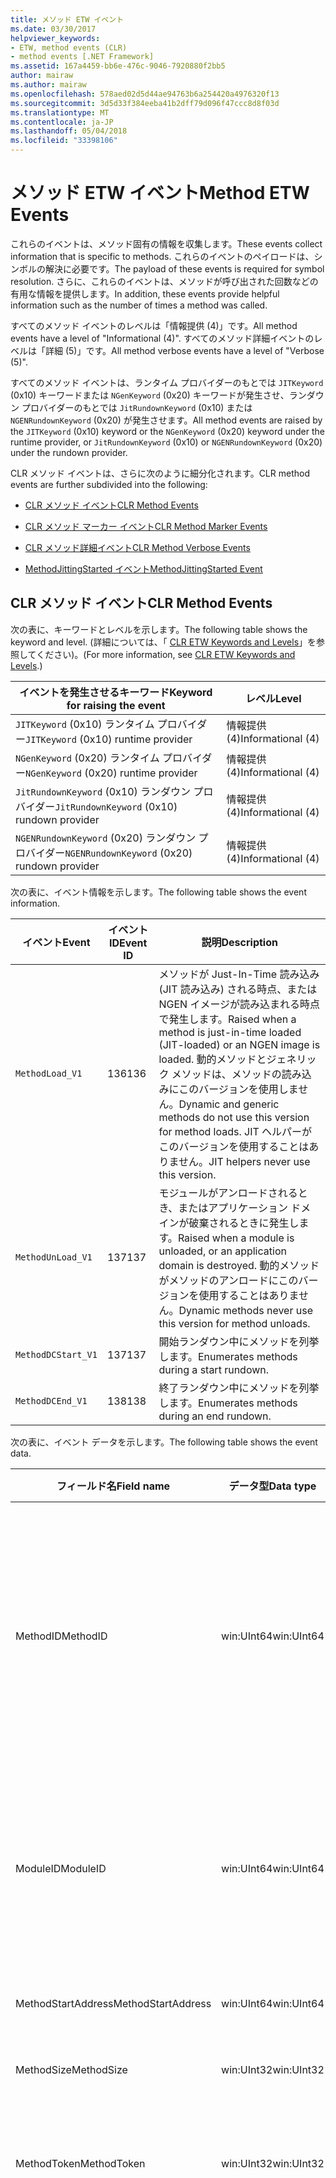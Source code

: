 ```yaml
---
title: メソッド ETW イベント
ms.date: 03/30/2017
helpviewer_keywords:
- ETW, method events (CLR)
- method events [.NET Framework]
ms.assetid: 167a4459-bb6e-476c-9046-7920880f2bb5
author: mairaw
ms.author: mairaw
ms.openlocfilehash: 578aed02d5d44ae94763b6a254420a4976320f13
ms.sourcegitcommit: 3d5d33f384eeba41b2dff79d096f47ccc8d8f03d
ms.translationtype: MT
ms.contentlocale: ja-JP
ms.lasthandoff: 05/04/2018
ms.locfileid: "33398106"
---
```

# <a name="method-etw-events"></a><span data-ttu-id="797b3-102">メソッド ETW イベント</span><span class="sxs-lookup"><span data-stu-id="797b3-102">Method ETW Events</span></span>
<a name="top"></a> <span data-ttu-id="797b3-103">これらのイベントは、メソッド固有の情報を収集します。</span><span class="sxs-lookup"><span data-stu-id="797b3-103">These events collect information that is specific to methods.</span></span> <span data-ttu-id="797b3-104">これらのイベントのペイロードは、シンボルの解決に必要です。</span><span class="sxs-lookup"><span data-stu-id="797b3-104">The payload of these events is required for symbol resolution.</span></span> <span data-ttu-id="797b3-105">さらに、これらのイベントは、メソッドが呼び出された回数などの有用な情報を提供します。</span><span class="sxs-lookup"><span data-stu-id="797b3-105">In addition, these events provide helpful information such as the number of times a method was called.</span></span>  
  
 <span data-ttu-id="797b3-106">すべてのメソッド イベントのレベルは「情報提供 (4)」です。</span><span class="sxs-lookup"><span data-stu-id="797b3-106">All method events have a level of "Informational (4)".</span></span> <span data-ttu-id="797b3-107">すべてのメソッド詳細イベントのレベルは「詳細 (5)」です。</span><span class="sxs-lookup"><span data-stu-id="797b3-107">All method verbose events have a level of "Verbose (5)".</span></span>  
  
 <span data-ttu-id="797b3-108">すべてのメソッド イベントは、ランタイム プロバイダーのもとでは `JITKeyword` (0x10) キーワードまたは `NGenKeyword` (0x20) キーワードが発生させ、ランダウン プロバイダーのもとでは `JitRundownKeyword` (0x10) または `NGENRundownKeyword` (0x20) が発生させます。</span><span class="sxs-lookup"><span data-stu-id="797b3-108">All method events are raised by the `JITKeyword` (0x10) keyword or the `NGenKeyword` (0x20) keyword under the runtime provider, or `JitRundownKeyword` (0x10) or `NGENRundownKeyword` (0x20) under the rundown provider.</span></span>  
  
 <span data-ttu-id="797b3-109">CLR メソッド イベントは、さらに次のように細分化されます。</span><span class="sxs-lookup"><span data-stu-id="797b3-109">CLR method events are further subdivided into the following:</span></span>  
  
-   [<span data-ttu-id="797b3-110">CLR メソッド イベント</span><span class="sxs-lookup"><span data-stu-id="797b3-110">CLR Method Events</span></span>](#clr_method_events)  
  
-   [<span data-ttu-id="797b3-111">CLR メソッド マーカー イベント</span><span class="sxs-lookup"><span data-stu-id="797b3-111">CLR Method Marker Events</span></span>](#clr_method_marker_events)  
  
-   [<span data-ttu-id="797b3-112">CLR メソッド詳細イベント</span><span class="sxs-lookup"><span data-stu-id="797b3-112">CLR Method Verbose Events</span></span>](#clr_method_verbose_events)  
  
-   [<span data-ttu-id="797b3-113">MethodJittingStarted イベント</span><span class="sxs-lookup"><span data-stu-id="797b3-113">MethodJittingStarted Event</span></span>](#methodjittingstarted_event)  
  
<a name="clr_method_events"></a>   
## <a name="clr-method-events"></a><span data-ttu-id="797b3-114">CLR メソッド イベント</span><span class="sxs-lookup"><span data-stu-id="797b3-114">CLR Method Events</span></span>  
 <span data-ttu-id="797b3-115">次の表に、キーワードとレベルを示します。</span><span class="sxs-lookup"><span data-stu-id="797b3-115">The following table shows the keyword and level.</span></span> <span data-ttu-id="797b3-116">(詳細については、「 [CLR ETW Keywords and Levels](../../../docs/framework/performance/clr-etw-keywords-and-levels.md)」を参照してください)。</span><span class="sxs-lookup"><span data-stu-id="797b3-116">(For more information, see [CLR ETW Keywords and Levels](../../../docs/framework/performance/clr-etw-keywords-and-levels.md).)</span></span>  
  
|<span data-ttu-id="797b3-117">イベントを発生させるキーワード</span><span class="sxs-lookup"><span data-stu-id="797b3-117">Keyword for raising the event</span></span>|<span data-ttu-id="797b3-118">レベル</span><span class="sxs-lookup"><span data-stu-id="797b3-118">Level</span></span>|  
|-----------------------------------|-----------|  
|<span data-ttu-id="797b3-119">`JITKeyword` (0x10) ランタイム プロバイダー</span><span class="sxs-lookup"><span data-stu-id="797b3-119">`JITKeyword` (0x10) runtime provider</span></span>|<span data-ttu-id="797b3-120">情報提供 (4)</span><span class="sxs-lookup"><span data-stu-id="797b3-120">Informational (4)</span></span>|  
|<span data-ttu-id="797b3-121">`NGenKeyword` (0x20) ランタイム プロバイダー</span><span class="sxs-lookup"><span data-stu-id="797b3-121">`NGenKeyword` (0x20) runtime provider</span></span>|<span data-ttu-id="797b3-122">情報提供 (4)</span><span class="sxs-lookup"><span data-stu-id="797b3-122">Informational (4)</span></span>|  
|<span data-ttu-id="797b3-123">`JitRundownKeyword` (0x10) ランダウン プロバイダー</span><span class="sxs-lookup"><span data-stu-id="797b3-123">`JitRundownKeyword` (0x10) rundown provider</span></span>|<span data-ttu-id="797b3-124">情報提供 (4)</span><span class="sxs-lookup"><span data-stu-id="797b3-124">Informational (4)</span></span>|  
|<span data-ttu-id="797b3-125">`NGENRundownKeyword` (0x20) ランダウン プロバイダー</span><span class="sxs-lookup"><span data-stu-id="797b3-125">`NGENRundownKeyword` (0x20) rundown provider</span></span>|<span data-ttu-id="797b3-126">情報提供 (4)</span><span class="sxs-lookup"><span data-stu-id="797b3-126">Informational (4)</span></span>|  
  
 <span data-ttu-id="797b3-127">次の表に、イベント情報を示します。</span><span class="sxs-lookup"><span data-stu-id="797b3-127">The following table shows the event information.</span></span>  
  
|<span data-ttu-id="797b3-128">イベント</span><span class="sxs-lookup"><span data-stu-id="797b3-128">Event</span></span>|<span data-ttu-id="797b3-129">イベント ID</span><span class="sxs-lookup"><span data-stu-id="797b3-129">Event ID</span></span>|<span data-ttu-id="797b3-130">説明</span><span class="sxs-lookup"><span data-stu-id="797b3-130">Description</span></span>|  
|-----------|--------------|-----------------|  
|`MethodLoad_V1`|<span data-ttu-id="797b3-131">136</span><span class="sxs-lookup"><span data-stu-id="797b3-131">136</span></span>|<span data-ttu-id="797b3-132">メソッドが Just-In-Time 読み込み (JIT 読み込み) される時点、または NGEN イメージが読み込まれる時点で発生します。</span><span class="sxs-lookup"><span data-stu-id="797b3-132">Raised when a method is just-in-time loaded (JIT-loaded) or an NGEN image is loaded.</span></span> <span data-ttu-id="797b3-133">動的メソッドとジェネリック メソッドは、メソッドの読み込みにこのバージョンを使用しません。</span><span class="sxs-lookup"><span data-stu-id="797b3-133">Dynamic and generic methods do not use this version for method loads.</span></span> <span data-ttu-id="797b3-134">JIT ヘルパーがこのバージョンを使用することはありません。</span><span class="sxs-lookup"><span data-stu-id="797b3-134">JIT helpers never use this version.</span></span>|  
|`MethodUnLoad_V1`|<span data-ttu-id="797b3-135">137</span><span class="sxs-lookup"><span data-stu-id="797b3-135">137</span></span>|<span data-ttu-id="797b3-136">モジュールがアンロードされるとき、またはアプリケーション ドメインが破棄されるときに発生します。</span><span class="sxs-lookup"><span data-stu-id="797b3-136">Raised when a module is unloaded, or an application domain is destroyed.</span></span> <span data-ttu-id="797b3-137">動的メソッドがメソッドのアンロードにこのバージョンを使用することはありません。</span><span class="sxs-lookup"><span data-stu-id="797b3-137">Dynamic methods never use this version for method unloads.</span></span>|  
|`MethodDCStart_V1`|<span data-ttu-id="797b3-138">137</span><span class="sxs-lookup"><span data-stu-id="797b3-138">137</span></span>|<span data-ttu-id="797b3-139">開始ランダウン中にメソッドを列挙します。</span><span class="sxs-lookup"><span data-stu-id="797b3-139">Enumerates methods during a start rundown.</span></span>|  
|`MethodDCEnd_V1`|<span data-ttu-id="797b3-140">138</span><span class="sxs-lookup"><span data-stu-id="797b3-140">138</span></span>|<span data-ttu-id="797b3-141">終了ランダウン中にメソッドを列挙します。</span><span class="sxs-lookup"><span data-stu-id="797b3-141">Enumerates methods during an end rundown.</span></span>|  
  
 <span data-ttu-id="797b3-142">次の表に、イベント データを示します。</span><span class="sxs-lookup"><span data-stu-id="797b3-142">The following table shows the event data.</span></span>  
  
|<span data-ttu-id="797b3-143">フィールド名</span><span class="sxs-lookup"><span data-stu-id="797b3-143">Field name</span></span>|<span data-ttu-id="797b3-144">データ型</span><span class="sxs-lookup"><span data-stu-id="797b3-144">Data type</span></span>|<span data-ttu-id="797b3-145">説明</span><span class="sxs-lookup"><span data-stu-id="797b3-145">Description</span></span>|  
|----------------|---------------|-----------------|  
|<span data-ttu-id="797b3-146">MethodID</span><span class="sxs-lookup"><span data-stu-id="797b3-146">MethodID</span></span>|<span data-ttu-id="797b3-147">win:UInt64</span><span class="sxs-lookup"><span data-stu-id="797b3-147">win:UInt64</span></span>|<span data-ttu-id="797b3-148">メソッドの一意の識別子。</span><span class="sxs-lookup"><span data-stu-id="797b3-148">Unique identifier of a method.</span></span> <span data-ttu-id="797b3-149">JIT ヘルパー メソッドの場合、これはメソッドの開始アドレスに設定されます。</span><span class="sxs-lookup"><span data-stu-id="797b3-149">For JIT helper methods, this is set to the start address of the method.</span></span>|  
|<span data-ttu-id="797b3-150">ModuleID</span><span class="sxs-lookup"><span data-stu-id="797b3-150">ModuleID</span></span>|<span data-ttu-id="797b3-151">win:UInt64</span><span class="sxs-lookup"><span data-stu-id="797b3-151">win:UInt64</span></span>|<span data-ttu-id="797b3-152">このメソッドが属するモジュールの識別子 (JIT ヘルパーの場合は 0)。</span><span class="sxs-lookup"><span data-stu-id="797b3-152">Identifier of the module to which this method belongs (0 for JIT helpers).</span></span>|  
|<span data-ttu-id="797b3-153">MethodStartAddress</span><span class="sxs-lookup"><span data-stu-id="797b3-153">MethodStartAddress</span></span>|<span data-ttu-id="797b3-154">win:UInt64</span><span class="sxs-lookup"><span data-stu-id="797b3-154">win:UInt64</span></span>|<span data-ttu-id="797b3-155">メソッドの開始アドレス。</span><span class="sxs-lookup"><span data-stu-id="797b3-155">Start address of the method.</span></span>|  
|<span data-ttu-id="797b3-156">MethodSize</span><span class="sxs-lookup"><span data-stu-id="797b3-156">MethodSize</span></span>|<span data-ttu-id="797b3-157">win:UInt32</span><span class="sxs-lookup"><span data-stu-id="797b3-157">win:UInt32</span></span>|<span data-ttu-id="797b3-158">メソッドのサイズ。</span><span class="sxs-lookup"><span data-stu-id="797b3-158">Size of the method.</span></span>|  
|<span data-ttu-id="797b3-159">MethodToken</span><span class="sxs-lookup"><span data-stu-id="797b3-159">MethodToken</span></span>|<span data-ttu-id="797b3-160">win:UInt32</span><span class="sxs-lookup"><span data-stu-id="797b3-160">win:UInt32</span></span>|<span data-ttu-id="797b3-161">動的メソッドおよび JIT ヘルパーの場合は 0。</span><span class="sxs-lookup"><span data-stu-id="797b3-161">0 for dynamic methods and JIT helpers.</span></span>|  
|<span data-ttu-id="797b3-162">MethodFlags</span><span class="sxs-lookup"><span data-stu-id="797b3-162">MethodFlags</span></span>|<span data-ttu-id="797b3-163">win:UInt32</span><span class="sxs-lookup"><span data-stu-id="797b3-163">win:UInt32</span></span>|<span data-ttu-id="797b3-164">0x1: 動的メソッド。</span><span class="sxs-lookup"><span data-stu-id="797b3-164">0x1: Dynamic method.</span></span><br /><br /> <span data-ttu-id="797b3-165">0x2: ジェネリック メソッド。</span><span class="sxs-lookup"><span data-stu-id="797b3-165">0x2: Generic method.</span></span><br /><br /> <span data-ttu-id="797b3-166">0x4: JIT コンパイル済みコード メソッド (それ以外の場合は NGEN ネイティブ イメージ コード)。</span><span class="sxs-lookup"><span data-stu-id="797b3-166">0x4: JIT-compiled code method (otherwise NGEN native image code).</span></span><br /><br /> <span data-ttu-id="797b3-167">0x8: ヘルパー メソッド。</span><span class="sxs-lookup"><span data-stu-id="797b3-167">0x8: Helper method.</span></span>|  
|<span data-ttu-id="797b3-168">ClrInstanceID</span><span class="sxs-lookup"><span data-stu-id="797b3-168">ClrInstanceID</span></span>|<span data-ttu-id="797b3-169">win:UInt16</span><span class="sxs-lookup"><span data-stu-id="797b3-169">win:UInt16</span></span>|<span data-ttu-id="797b3-170">CLR または CoreCLR のインスタンスの一意の ID。</span><span class="sxs-lookup"><span data-stu-id="797b3-170">Unique ID for the instance of CLR or CoreCLR.</span></span>|  
  
 [<span data-ttu-id="797b3-171">ページのトップへ</span><span class="sxs-lookup"><span data-stu-id="797b3-171">Back to top</span></span>](#top)  
  
<a name="clr_method_marker_events"></a>   
## <a name="clr-method-marker-events"></a><span data-ttu-id="797b3-172">CLR メソッド マーカー イベント</span><span class="sxs-lookup"><span data-stu-id="797b3-172">CLR Method Marker Events</span></span>  
 <span data-ttu-id="797b3-173">これらのイベントはランダウン プロバイダーのもとでしか発生しません。</span><span class="sxs-lookup"><span data-stu-id="797b3-173">These events are raised only under the rundown provider.</span></span> <span data-ttu-id="797b3-174">これらは、開始ランダウンまたは終了ランダウン中にメソッド列挙体の終わりを示します。</span><span class="sxs-lookup"><span data-stu-id="797b3-174">They signify the end of method enumeration during a start or end rundown.</span></span> <span data-ttu-id="797b3-175">(つまり、 `NGENRundownKeyword`、 `JitRundownKeyword`、 `LoaderRundownKeyword`、または `AppDomainResourceManagementRundownKeyword` のキーワードが有効な場合に発生します。)</span><span class="sxs-lookup"><span data-stu-id="797b3-175">(That is, they are raised when the `NGENRundownKeyword`, `JitRundownKeyword`, `LoaderRundownKeyword`, or `AppDomainResourceManagementRundownKeyword` keyword is enabled.)</span></span>  
  
 <span data-ttu-id="797b3-176">次の表に、キーワードとレベルを示します。</span><span class="sxs-lookup"><span data-stu-id="797b3-176">The following table shows the keyword and level.</span></span>  
  
|<span data-ttu-id="797b3-177">イベントを発生させるキーワード</span><span class="sxs-lookup"><span data-stu-id="797b3-177">Keyword for raising the event</span></span>|<span data-ttu-id="797b3-178">レベル</span><span class="sxs-lookup"><span data-stu-id="797b3-178">Level</span></span>|  
|-----------------------------------|-----------|  
|<span data-ttu-id="797b3-179">`AppDomainResourceManagementRundownKeyword` (0x800) ランダウン プロバイダー</span><span class="sxs-lookup"><span data-stu-id="797b3-179">`AppDomainResourceManagementRundownKeyword` (0x800) rundown provider</span></span>|<span data-ttu-id="797b3-180">情報提供 (4)</span><span class="sxs-lookup"><span data-stu-id="797b3-180">Informational (4)</span></span>|  
|<span data-ttu-id="797b3-181">`JitRundownKeyword` (0x10) ランダウン プロバイダー</span><span class="sxs-lookup"><span data-stu-id="797b3-181">`JitRundownKeyword` (0x10) rundown provider</span></span>|<span data-ttu-id="797b3-182">情報提供 (4)</span><span class="sxs-lookup"><span data-stu-id="797b3-182">Informational (4)</span></span>|  
|<span data-ttu-id="797b3-183">`NGENRundownKeyword` (0x20) ランダウン プロバイダー</span><span class="sxs-lookup"><span data-stu-id="797b3-183">`NGENRundownKeyword` (0x20) rundown provider</span></span>|<span data-ttu-id="797b3-184">情報提供 (4)</span><span class="sxs-lookup"><span data-stu-id="797b3-184">Informational (4)</span></span>|  
  
 <span data-ttu-id="797b3-185">次の表に、イベント情報を示します。</span><span class="sxs-lookup"><span data-stu-id="797b3-185">The following table shows the event information.</span></span>  
  
|<span data-ttu-id="797b3-186">イベント</span><span class="sxs-lookup"><span data-stu-id="797b3-186">Event</span></span>|<span data-ttu-id="797b3-187">イベント ID</span><span class="sxs-lookup"><span data-stu-id="797b3-187">Event ID</span></span>|<span data-ttu-id="797b3-188">説明</span><span class="sxs-lookup"><span data-stu-id="797b3-188">Desciption</span></span>|  
|-----------|--------------|----------------|  
|`DCStartInit_V1`|<span data-ttu-id="797b3-189">147</span><span class="sxs-lookup"><span data-stu-id="797b3-189">147</span></span>|<span data-ttu-id="797b3-190">開始ランダウン中に列挙体の始まりの前に送信されます。</span><span class="sxs-lookup"><span data-stu-id="797b3-190">Sent before the start of the enumeration during a start rundown.</span></span>|  
|`DCStartComplete_V1`|<span data-ttu-id="797b3-191">145</span><span class="sxs-lookup"><span data-stu-id="797b3-191">145</span></span>|<span data-ttu-id="797b3-192">開始ランダウン中に列挙体の終わりに送信されます。</span><span class="sxs-lookup"><span data-stu-id="797b3-192">Sent at the end of the enumeration during a start rundown.</span></span>|  
|`DCEndInit_V1`|<span data-ttu-id="797b3-193">148</span><span class="sxs-lookup"><span data-stu-id="797b3-193">148</span></span>|<span data-ttu-id="797b3-194">終了ランダウン中に列挙体の始まりの前に送信されます。</span><span class="sxs-lookup"><span data-stu-id="797b3-194">Sent before the start of the enumeration during an end rundown.</span></span>|  
|`DCEndComplete_V1`|<span data-ttu-id="797b3-195">146</span><span class="sxs-lookup"><span data-stu-id="797b3-195">146</span></span>|<span data-ttu-id="797b3-196">終了ランダウン中に列挙体の終わりに送信されます。</span><span class="sxs-lookup"><span data-stu-id="797b3-196">Sent at the end of the enumeration during an end rundown.</span></span>|  
  
 <span data-ttu-id="797b3-197">次の表に、イベント データを示します。</span><span class="sxs-lookup"><span data-stu-id="797b3-197">The following table shows the event data.</span></span>  
  
|<span data-ttu-id="797b3-198">フィールド名</span><span class="sxs-lookup"><span data-stu-id="797b3-198">Field name</span></span>|<span data-ttu-id="797b3-199">データ型</span><span class="sxs-lookup"><span data-stu-id="797b3-199">Data type</span></span>|<span data-ttu-id="797b3-200">説明</span><span class="sxs-lookup"><span data-stu-id="797b3-200">Description</span></span>|  
|----------------|---------------|-----------------|  
|<span data-ttu-id="797b3-201">ClrInstanceID</span><span class="sxs-lookup"><span data-stu-id="797b3-201">ClrInstanceID</span></span>|<span data-ttu-id="797b3-202">win:UInt16</span><span class="sxs-lookup"><span data-stu-id="797b3-202">win:UInt16</span></span>|<span data-ttu-id="797b3-203">CLR または CoreCLR のインスタンスの一意の ID。</span><span class="sxs-lookup"><span data-stu-id="797b3-203">Unique ID for the instance of CLR or CoreCLR.</span></span>|  
  
 [<span data-ttu-id="797b3-204">ページのトップへ</span><span class="sxs-lookup"><span data-stu-id="797b3-204">Back to top</span></span>](#top)  
  
<a name="clr_method_verbose_events"></a>   
## <a name="clr-method-verbose-events"></a><span data-ttu-id="797b3-205">CLR メソッド詳細イベント</span><span class="sxs-lookup"><span data-stu-id="797b3-205">CLR Method Verbose Events</span></span>  
 <span data-ttu-id="797b3-206">次の表に、キーワードとレベルを示します。</span><span class="sxs-lookup"><span data-stu-id="797b3-206">The following table shows the keyword and level.</span></span>  
  
|<span data-ttu-id="797b3-207">イベントを発生させるキーワード</span><span class="sxs-lookup"><span data-stu-id="797b3-207">Keyword for raising the event</span></span>|<span data-ttu-id="797b3-208">レベル</span><span class="sxs-lookup"><span data-stu-id="797b3-208">Level</span></span>|  
|-----------------------------------|-----------|  
|<span data-ttu-id="797b3-209">`JITKeyword` (0x10) ランタイム プロバイダー</span><span class="sxs-lookup"><span data-stu-id="797b3-209">`JITKeyword` (0x10) runtime provider</span></span>|<span data-ttu-id="797b3-210">詳細 (5)</span><span class="sxs-lookup"><span data-stu-id="797b3-210">Verbose (5)</span></span>|  
|<span data-ttu-id="797b3-211">`NGenKeyword` (0x20) ランタイム プロバイダー</span><span class="sxs-lookup"><span data-stu-id="797b3-211">`NGenKeyword` (0x20) runtime provider</span></span>|<span data-ttu-id="797b3-212">詳細 (5)</span><span class="sxs-lookup"><span data-stu-id="797b3-212">Verbose (5)</span></span>|  
|<span data-ttu-id="797b3-213">`JitRundownKeyword` (0x10) ランダウン プロバイダー</span><span class="sxs-lookup"><span data-stu-id="797b3-213">`JitRundownKeyword` (0x10) rundown provider</span></span>|<span data-ttu-id="797b3-214">詳細 (5)</span><span class="sxs-lookup"><span data-stu-id="797b3-214">Verbose (5)</span></span>|  
|<span data-ttu-id="797b3-215">`NGENRundownKeyword` (0x20) ランダウン プロバイダー</span><span class="sxs-lookup"><span data-stu-id="797b3-215">`NGENRundownKeyword` (0x20) rundown provider</span></span>|<span data-ttu-id="797b3-216">詳細 (5)</span><span class="sxs-lookup"><span data-stu-id="797b3-216">Verbose (5)</span></span>|  
  
 <span data-ttu-id="797b3-217">次の表に、イベント情報を示します。</span><span class="sxs-lookup"><span data-stu-id="797b3-217">The following table shows the event information.</span></span>  
  
|<span data-ttu-id="797b3-218">イベント</span><span class="sxs-lookup"><span data-stu-id="797b3-218">Event</span></span>|<span data-ttu-id="797b3-219">イベント ID</span><span class="sxs-lookup"><span data-stu-id="797b3-219">Event ID</span></span>|<span data-ttu-id="797b3-220">説明</span><span class="sxs-lookup"><span data-stu-id="797b3-220">Description</span></span>|  
|-----------|--------------|-----------------|  
|`MethodLoadVerbose_V1`|<span data-ttu-id="797b3-221">143</span><span class="sxs-lookup"><span data-stu-id="797b3-221">143</span></span>|<span data-ttu-id="797b3-222">メソッドが JIT 読み込みされるとき、または NGEN イメージが読み込まれるときに発生します。</span><span class="sxs-lookup"><span data-stu-id="797b3-222">Raised when a method is JIT-loaded or an NGEN image is loaded.</span></span> <span data-ttu-id="797b3-223">動的メソッドとジェネリック メソッドは、メソッドの読み込みに常にこのバージョンを使用します。</span><span class="sxs-lookup"><span data-stu-id="797b3-223">Dynamic and generic methods always use this version for method loads.</span></span> <span data-ttu-id="797b3-224">JIT ヘルパーは常にこのバージョンを使用します。</span><span class="sxs-lookup"><span data-stu-id="797b3-224">JIT helpers always use this version.</span></span>|  
|`MethodUnLoadVerbose_V1`|<span data-ttu-id="797b3-225">144</span><span class="sxs-lookup"><span data-stu-id="797b3-225">144</span></span>|<span data-ttu-id="797b3-226">動的メソッドが破棄されるとき、またはモジュールがアンロードされるとき、あるいはアプリケーション ドメインが破棄されるときに発生します。</span><span class="sxs-lookup"><span data-stu-id="797b3-226">Raised when a dynamic method is destroyed, a module is unloaded, or an application domain is destroyed.</span></span> <span data-ttu-id="797b3-227">動的メソッドは、メソッドのアンロードに常にこのバージョンを使用します。</span><span class="sxs-lookup"><span data-stu-id="797b3-227">Dynamic methods always use this version for method unloads.</span></span>|  
|`MethodDCStartVerbose_V1`|<span data-ttu-id="797b3-228">141</span><span class="sxs-lookup"><span data-stu-id="797b3-228">141</span></span>|<span data-ttu-id="797b3-229">開始ランダウン中にメソッドを列挙します。</span><span class="sxs-lookup"><span data-stu-id="797b3-229">Enumerates methods during a start rundown.</span></span>|  
|`MethodDCEndVerbose_V1`|<span data-ttu-id="797b3-230">142</span><span class="sxs-lookup"><span data-stu-id="797b3-230">142</span></span>|<span data-ttu-id="797b3-231">終了ランダウン中にメソッドを列挙します。</span><span class="sxs-lookup"><span data-stu-id="797b3-231">Enumerates methods during an end rundown.</span></span>|  
  
 <span data-ttu-id="797b3-232">次の表に、イベント データを示します。</span><span class="sxs-lookup"><span data-stu-id="797b3-232">The following table shows the event data.</span></span>  
  
|<span data-ttu-id="797b3-233">フィールド名</span><span class="sxs-lookup"><span data-stu-id="797b3-233">Field name</span></span>|<span data-ttu-id="797b3-234">データ型</span><span class="sxs-lookup"><span data-stu-id="797b3-234">Data type</span></span>|<span data-ttu-id="797b3-235">説明</span><span class="sxs-lookup"><span data-stu-id="797b3-235">Description</span></span>|  
|----------------|---------------|-----------------|  
|<span data-ttu-id="797b3-236">MethodID</span><span class="sxs-lookup"><span data-stu-id="797b3-236">MethodID</span></span>|<span data-ttu-id="797b3-237">win:UInt64</span><span class="sxs-lookup"><span data-stu-id="797b3-237">win:UInt64</span></span>|<span data-ttu-id="797b3-238">メソッドの一意の識別子。</span><span class="sxs-lookup"><span data-stu-id="797b3-238">Unique identifier of the method.</span></span> <span data-ttu-id="797b3-239">JIT ヘルパー メソッドの場合は、メソッドの開始アドレスに設定されます。</span><span class="sxs-lookup"><span data-stu-id="797b3-239">For JIT helper methods, set to the start address of the method.</span></span>|  
|<span data-ttu-id="797b3-240">ModuleID</span><span class="sxs-lookup"><span data-stu-id="797b3-240">ModuleID</span></span>|<span data-ttu-id="797b3-241">win:UInt64</span><span class="sxs-lookup"><span data-stu-id="797b3-241">win:UInt64</span></span>|<span data-ttu-id="797b3-242">このメソッドが属するモジュールの識別子 (JIT ヘルパーの場合は 0)。</span><span class="sxs-lookup"><span data-stu-id="797b3-242">Identifier of the module to which this method belongs (0 for JIT helpers).</span></span>|  
|<span data-ttu-id="797b3-243">MethodStartAddress</span><span class="sxs-lookup"><span data-stu-id="797b3-243">MethodStartAddress</span></span>|<span data-ttu-id="797b3-244">win:UInt64</span><span class="sxs-lookup"><span data-stu-id="797b3-244">win:UInt64</span></span>|<span data-ttu-id="797b3-245">開始アドレス。</span><span class="sxs-lookup"><span data-stu-id="797b3-245">Start address.</span></span>|  
|<span data-ttu-id="797b3-246">MethodSize</span><span class="sxs-lookup"><span data-stu-id="797b3-246">MethodSize</span></span>|<span data-ttu-id="797b3-247">win:UInt32</span><span class="sxs-lookup"><span data-stu-id="797b3-247">win:UInt32</span></span>|<span data-ttu-id="797b3-248">メソッドの長さ。</span><span class="sxs-lookup"><span data-stu-id="797b3-248">Method length.</span></span>|  
|<span data-ttu-id="797b3-249">MethodToken</span><span class="sxs-lookup"><span data-stu-id="797b3-249">MethodToken</span></span>|<span data-ttu-id="797b3-250">win:UInt32</span><span class="sxs-lookup"><span data-stu-id="797b3-250">win:UInt32</span></span>|<span data-ttu-id="797b3-251">動的メソッドおよび JIT ヘルパーの場合は 0。</span><span class="sxs-lookup"><span data-stu-id="797b3-251">0 for dynamic methods and JIT helpers.</span></span>|  
|<span data-ttu-id="797b3-252">MethodFlags</span><span class="sxs-lookup"><span data-stu-id="797b3-252">MethodFlags</span></span>|<span data-ttu-id="797b3-253">win:UInt32</span><span class="sxs-lookup"><span data-stu-id="797b3-253">win:UInt32</span></span>|<span data-ttu-id="797b3-254">0x1: 動的メソッド。</span><span class="sxs-lookup"><span data-stu-id="797b3-254">0x1: Dynamic method.</span></span><br /><br /> <span data-ttu-id="797b3-255">0x2: ジェネリック メソッド。</span><span class="sxs-lookup"><span data-stu-id="797b3-255">0x2: Generic method.</span></span><br /><br /> <span data-ttu-id="797b3-256">0x4: JIT コンパイル済みメソッド (それ以外の場合は NGen.exe により生成)</span><span class="sxs-lookup"><span data-stu-id="797b3-256">0x4: JIT-compiled method (otherwise, generated by NGen.exe)</span></span><br /><br /> <span data-ttu-id="797b3-257">0x8: ヘルパー メソッド。</span><span class="sxs-lookup"><span data-stu-id="797b3-257">0x8: Helper method.</span></span>|  
|<span data-ttu-id="797b3-258">MethodNameSpace</span><span class="sxs-lookup"><span data-stu-id="797b3-258">MethodNameSpace</span></span>|<span data-ttu-id="797b3-259">win:UnicodeString</span><span class="sxs-lookup"><span data-stu-id="797b3-259">win:UnicodeString</span></span>|<span data-ttu-id="797b3-260">メソッドに関連付けられた完全な名前空間名。</span><span class="sxs-lookup"><span data-stu-id="797b3-260">Full namespace name associated with the method.</span></span>|  
|<span data-ttu-id="797b3-261">MethodName</span><span class="sxs-lookup"><span data-stu-id="797b3-261">MethodName</span></span>|<span data-ttu-id="797b3-262">win:UnicodeString</span><span class="sxs-lookup"><span data-stu-id="797b3-262">win:UnicodeString</span></span>|<span data-ttu-id="797b3-263">メソッドに関連付けられた完全クラス名。</span><span class="sxs-lookup"><span data-stu-id="797b3-263">Full class name associated with the method.</span></span>|  
|<span data-ttu-id="797b3-264">MethodSignature</span><span class="sxs-lookup"><span data-stu-id="797b3-264">MethodSignature</span></span>|<span data-ttu-id="797b3-265">win:UnicodeString</span><span class="sxs-lookup"><span data-stu-id="797b3-265">win:UnicodeString</span></span>|<span data-ttu-id="797b3-266">メソッドのシグネチャ (型名のコンマ区切りリスト)。</span><span class="sxs-lookup"><span data-stu-id="797b3-266">Signature of the method (comma-separated list of type names).</span></span>|  
|<span data-ttu-id="797b3-267">ClrInstanceID</span><span class="sxs-lookup"><span data-stu-id="797b3-267">ClrInstanceID</span></span>|<span data-ttu-id="797b3-268">win:UInt16</span><span class="sxs-lookup"><span data-stu-id="797b3-268">win:UInt16</span></span>|<span data-ttu-id="797b3-269">CLR または CoreCLR のインスタンスの一意の ID。</span><span class="sxs-lookup"><span data-stu-id="797b3-269">Unique ID for the instance of CLR or CoreCLR.</span></span>|  
  
 [<span data-ttu-id="797b3-270">ページのトップへ</span><span class="sxs-lookup"><span data-stu-id="797b3-270">Back to top</span></span>](#top)  
  
<a name="methodjittingstarted_event"></a>   
## <a name="methodjittingstarted-event"></a><span data-ttu-id="797b3-271">MethodJittingStarted イベント</span><span class="sxs-lookup"><span data-stu-id="797b3-271">MethodJittingStarted Event</span></span>  
 <span data-ttu-id="797b3-272">次の表に、キーワードとレベルを示します。</span><span class="sxs-lookup"><span data-stu-id="797b3-272">The following table shows the keyword and level.</span></span>  
  
|<span data-ttu-id="797b3-273">イベントを発生させるキーワード</span><span class="sxs-lookup"><span data-stu-id="797b3-273">Keyword for raising the event</span></span>|<span data-ttu-id="797b3-274">レベル</span><span class="sxs-lookup"><span data-stu-id="797b3-274">Level</span></span>|  
|-----------------------------------|-----------|  
|<span data-ttu-id="797b3-275">`JITKeyword` (0x10) ランタイム プロバイダー</span><span class="sxs-lookup"><span data-stu-id="797b3-275">`JITKeyword` (0x10) runtime provider</span></span>|<span data-ttu-id="797b3-276">詳細 (5)</span><span class="sxs-lookup"><span data-stu-id="797b3-276">Verbose (5)</span></span>|  
|<span data-ttu-id="797b3-277">`NGenKeyword` (0x20) ランタイム プロバイダー</span><span class="sxs-lookup"><span data-stu-id="797b3-277">`NGenKeyword` (0x20) runtime provider</span></span>|<span data-ttu-id="797b3-278">詳細 (5)</span><span class="sxs-lookup"><span data-stu-id="797b3-278">Verbose (5)</span></span>|  
|<span data-ttu-id="797b3-279">`JitRundownKeyword` (0x10) ランダウン プロバイダー</span><span class="sxs-lookup"><span data-stu-id="797b3-279">`JitRundownKeyword` (0x10) rundown provider</span></span>|<span data-ttu-id="797b3-280">詳細 (5)</span><span class="sxs-lookup"><span data-stu-id="797b3-280">Verbose (5)</span></span>|  
|<span data-ttu-id="797b3-281">`NGENRundownKeyword` (0x20) ランダウン プロバイダー</span><span class="sxs-lookup"><span data-stu-id="797b3-281">`NGENRundownKeyword` (0x20) rundown provider</span></span>|<span data-ttu-id="797b3-282">詳細 (5)</span><span class="sxs-lookup"><span data-stu-id="797b3-282">Verbose (5)</span></span>|  
  
 <span data-ttu-id="797b3-283">次の表に、イベント情報を示します。</span><span class="sxs-lookup"><span data-stu-id="797b3-283">The following table shows the event information.</span></span>  
  
|<span data-ttu-id="797b3-284">イベント</span><span class="sxs-lookup"><span data-stu-id="797b3-284">Event</span></span>|<span data-ttu-id="797b3-285">イベント ID</span><span class="sxs-lookup"><span data-stu-id="797b3-285">Event ID</span></span>|<span data-ttu-id="797b3-286">説明</span><span class="sxs-lookup"><span data-stu-id="797b3-286">Description</span></span>|  
|-----------|--------------|-----------------|  
|`MethodJittingStarted`|<span data-ttu-id="797b3-287">145</span><span class="sxs-lookup"><span data-stu-id="797b3-287">145</span></span>|<span data-ttu-id="797b3-288">メソッドが JIT コンパイルされているときに発生します。</span><span class="sxs-lookup"><span data-stu-id="797b3-288">Raised when a method is being JIT-compiled.</span></span>|  
  
 <span data-ttu-id="797b3-289">次の表に、イベント データを示します。</span><span class="sxs-lookup"><span data-stu-id="797b3-289">The following table shows the event data.</span></span>  
  
|<span data-ttu-id="797b3-290">フィールド名</span><span class="sxs-lookup"><span data-stu-id="797b3-290">Field name</span></span>|<span data-ttu-id="797b3-291">データ型</span><span class="sxs-lookup"><span data-stu-id="797b3-291">Data type</span></span>|<span data-ttu-id="797b3-292">説明</span><span class="sxs-lookup"><span data-stu-id="797b3-292">Description</span></span>|  
|----------------|---------------|-----------------|  
|<span data-ttu-id="797b3-293">MethodID</span><span class="sxs-lookup"><span data-stu-id="797b3-293">MethodID</span></span>|<span data-ttu-id="797b3-294">win:UInt64</span><span class="sxs-lookup"><span data-stu-id="797b3-294">win:UInt64</span></span>|<span data-ttu-id="797b3-295">メソッドの一意の識別子。</span><span class="sxs-lookup"><span data-stu-id="797b3-295">Unique identifier of the method.</span></span>|  
|<span data-ttu-id="797b3-296">ModuleID</span><span class="sxs-lookup"><span data-stu-id="797b3-296">ModuleID</span></span>|<span data-ttu-id="797b3-297">win:UInt64</span><span class="sxs-lookup"><span data-stu-id="797b3-297">win:UInt64</span></span>|<span data-ttu-id="797b3-298">このメソッドが属するモジュールの識別子。</span><span class="sxs-lookup"><span data-stu-id="797b3-298">Identifier of the module to which this method belongs.</span></span>|  
|<span data-ttu-id="797b3-299">MethodToken</span><span class="sxs-lookup"><span data-stu-id="797b3-299">MethodToken</span></span>|<span data-ttu-id="797b3-300">win:UInt32</span><span class="sxs-lookup"><span data-stu-id="797b3-300">win:UInt32</span></span>|<span data-ttu-id="797b3-301">動的メソッドおよび JIT ヘルパーの場合は 0。</span><span class="sxs-lookup"><span data-stu-id="797b3-301">0 for dynamic methods and JIT helpers.</span></span>|  
|<span data-ttu-id="797b3-302">MethodILSize</span><span class="sxs-lookup"><span data-stu-id="797b3-302">MethodILSize</span></span>|<span data-ttu-id="797b3-303">win:UInt32</span><span class="sxs-lookup"><span data-stu-id="797b3-303">win:UInt32</span></span>|<span data-ttu-id="797b3-304">JIT コンパイルされているメソッドの Microsoft intermediate language (MSIL) のサイズ。</span><span class="sxs-lookup"><span data-stu-id="797b3-304">The size of the Microsoft intermediate language (MSIL) for the method that is being JIT-compiled.</span></span>|  
|<span data-ttu-id="797b3-305">MethodNameSpace</span><span class="sxs-lookup"><span data-stu-id="797b3-305">MethodNameSpace</span></span>|<span data-ttu-id="797b3-306">win:UnicodeString</span><span class="sxs-lookup"><span data-stu-id="797b3-306">win:UnicodeString</span></span>|<span data-ttu-id="797b3-307">メソッドに関連付けられた完全クラス名。</span><span class="sxs-lookup"><span data-stu-id="797b3-307">Full class name associated with the method.</span></span>|  
|<span data-ttu-id="797b3-308">MethodName</span><span class="sxs-lookup"><span data-stu-id="797b3-308">MethodName</span></span>|<span data-ttu-id="797b3-309">win:UnicodeString</span><span class="sxs-lookup"><span data-stu-id="797b3-309">win:UnicodeString</span></span>|<span data-ttu-id="797b3-310">メソッドの名前です。</span><span class="sxs-lookup"><span data-stu-id="797b3-310">Name of the method.</span></span>|  
|<span data-ttu-id="797b3-311">MethodSignature</span><span class="sxs-lookup"><span data-stu-id="797b3-311">MethodSignature</span></span>|<span data-ttu-id="797b3-312">win:UnicodeString</span><span class="sxs-lookup"><span data-stu-id="797b3-312">win:UnicodeString</span></span>|<span data-ttu-id="797b3-313">メソッドのシグネチャ (型名のコンマ区切りリスト)。</span><span class="sxs-lookup"><span data-stu-id="797b3-313">Signature of the method (comma-separated list of type names).</span></span>|  
|<span data-ttu-id="797b3-314">ClrInstanceID</span><span class="sxs-lookup"><span data-stu-id="797b3-314">ClrInstanceID</span></span>|<span data-ttu-id="797b3-315">win:UInt16</span><span class="sxs-lookup"><span data-stu-id="797b3-315">win:UInt16</span></span>|<span data-ttu-id="797b3-316">CLR または CoreCLR のインスタンスの一意の ID。</span><span class="sxs-lookup"><span data-stu-id="797b3-316">Unique ID for the instance of CLR or CoreCLR.</span></span>|  
  
## <a name="see-also"></a><span data-ttu-id="797b3-317">関連項目</span><span class="sxs-lookup"><span data-stu-id="797b3-317">See Also</span></span>  
 [<span data-ttu-id="797b3-318">CLR ETW イベント</span><span class="sxs-lookup"><span data-stu-id="797b3-318">CLR ETW Events</span></span>](../../../docs/framework/performance/clr-etw-events.md)
